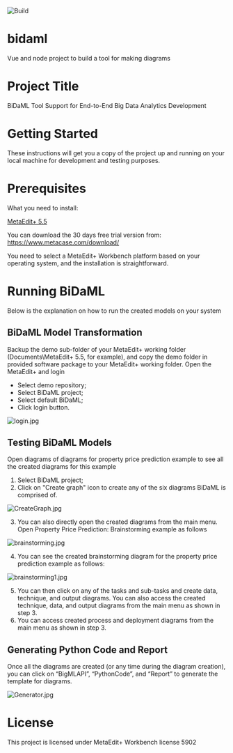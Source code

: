 ![Build](https://github.com/tarunverma23/bidaml/workflows/Build/badge.svg)
# bidaml
Vue and node project to build a tool for making diagrams



# Project Title
BiDaML Tool Support for End-to-End Big Data Analytics Development
# Getting Started
These instructions will get you a copy of the project up and running on your local machine for development and testing purposes. 
# Prerequisites
What you need to install:

[MetaEdit+ 5.5](https://www.metacase.com/)

You can download the 30 days free trial version from: https://www.metacase.com/download/

You need to select a MetaEdit+ Workbench platform based on your operating system, and the installation is straightforward.
# Running BiDaML
Below is the explanation on how to run the created models on your system
## BiDaML Model Transformation
Backup the demo sub-folder of your MetaEdit+ working folder (Documents\MetaEdit+ 5.5, for example), and copy the demo folder in provided software package to your MetaEdit+ working folder.
Open the MetaEdit+ and login
- Select demo repository;
- Select BiDaML project;
- Select default BiDaML;
- Click login button.

![login.jpg](login.jpg)

## Testing BiDaML Models
Open diagrams of diagrams for property price prediction example to see all the created diagrams for this example
1.	Select BiDaML project;
2.	Click on "Create graph" icon to create any of the six diagrams BiDaML is comprised of. 

![CreateGraph.jpg](CreateGraph.jpg)

3.	You can also directly open the created diagrams from the main menu. Open Property Price Prediction: Brainstorming example as follows

![brainstorming.jpg](brainstorming.jpg)

4.	You can see the created brainstorming diagram for the property price prediction example as follows:

![brainstorming1.jpg](brainstorming1.jpg)

5.	You can then click on any of the tasks and sub-tasks and create data, technique, and output diagrams. You can also access the created technique, data, and output diagrams from the main menu as shown in step 3.
6.	You can access created process and deployment diagrams from the main menu as shown in step 3.

## Generating Python Code and Report
Once all the diagrams are created (or any time during the diagram creation), you can click on “BigMLAPI”, “PythonCode”, and “Report” to generate the template for diagrams.

![Generator.jpg](Generator.jpg)

# License
This project is licensed under MetaEdit+ Workbench license 5902
